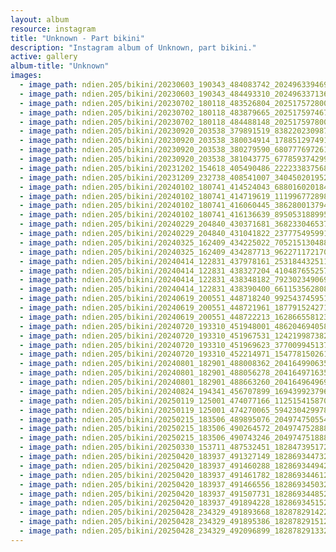 ```yaml
---
layout: album
resource: instagram
title: "Unknown - Part bikini"
description: "Instagram album of Unknown, part bikini."
active: gallery
album-title: "Unknown"
images:
  - image_path: ndien.205/bikini/20230603_190343_484083742_2024963394693906_8976805770500540487_n.jpg
  - image_path: ndien.205/bikini/20230603_190343_484493310_2024963371360575_29055752861287622_n.jpg
  - image_path: ndien.205/bikini/20230702_180118_483526804_2025175728006006_3315727777453361079_n.jpg
  - image_path: ndien.205/bikini/20230702_180118_483879665_2025175974672648_2758254215021373313_n.jpg
  - image_path: ndien.205/bikini/20230702_180118_484488148_2025175978005981_257199075436860057_n.jpg
  - image_path: ndien.205/bikini/20230920_203538_379891519_838220230987026_4876159943004393985_n.jpg
  - image_path: ndien.205/bikini/20230920_203538_380034914_1788512974915174_3832187136006953446_n.jpg
  - image_path: ndien.205/bikini/20230920_203538_380279590_6807776972612299_2012467739327398750_n.jpg
  - image_path: ndien.205/bikini/20230920_203538_381043775_677859374299286_2077666696364112589_n.jpg
  - image_path: ndien.205/bikini/20231202_154618_405490486_222233837568250_2592681317234677674_n.jpg
  - image_path: ndien.205/bikini/20231209_232738_408541007_340450201952069_6409044363244900092_n.jpg
  - image_path: ndien.205/bikini/20240102_180741_414524043_688016020184326_3205254940558528881_n.jpg
  - image_path: ndien.205/bikini/20240102_180741_414719619_1119967728989443_8325301184039177337_n.jpg
  - image_path: ndien.205/bikini/20240102_180741_416060445_386280013794424_5066592737479187250_n.jpg
  - image_path: ndien.205/bikini/20240102_180741_416136639_895053188995455_7318714927131911562_n.jpg
  - image_path: ndien.205/bikini/20240229_204840_430371681_3682330465378933_4727829041063781525_n.jpg
  - image_path: ndien.205/bikini/20240229_204840_431041822_237775495991886_1026014545263687938_n.jpg
  - image_path: ndien.205/bikini/20240325_162409_434225022_7052151304883623_9036434607415953681_n.jpg
  - image_path: ndien.205/bikini/20240325_162409_434287713_962271172170088_1302878116786720201_n.jpg
  - image_path: ndien.205/bikini/20240414_122831_437978161_25318443251135948_5500296092327048185_n.jpg
  - image_path: ndien.205/bikini/20240414_122831_438327204_410487655257593_898484816637647604_n.jpg
  - image_path: ndien.205/bikini/20240414_122831_438348182_792302349069127_5795489816185138066_n.jpg
  - image_path: ndien.205/bikini/20240414_122831_438390400_661153562808717_508010592342920131_n.jpg
  - image_path: ndien.205/bikini/20240619_200551_448718240_992543745951921_7564246848929361245_n.jpg
  - image_path: ndien.205/bikini/20240619_200551_448721961_1877915242713707_5905096725867616068_n.jpg
  - image_path: ndien.205/bikini/20240619_200551_448722213_1628665581232600_7725328020302890313_n.jpg
  - image_path: ndien.205/bikini/20240720_193310_451948001_486204694058643_5586962938457598677_n.jpg
  - image_path: ndien.205/bikini/20240720_193310_451967531_1242199873821984_616534180982679500_n.jpg
  - image_path: ndien.205/bikini/20240720_193310_451969623_377009945137700_6046970423890813833_n.jpg
  - image_path: ndien.205/bikini/20240720_193310_452214971_1547781502617802_1076796636457517231_n.jpg
  - image_path: ndien.205/bikini/20240801_182901_488008362_2041649906358588_538641847527658221_n.jpg
  - image_path: ndien.205/bikini/20240801_182901_488056278_2041649716358607_7424688401167420176_n.jpg
  - image_path: ndien.205/bikini/20240801_182901_488663260_2041649649691947_844879401682661839_n.jpg
  - image_path: ndien.205/bikini/20240824_194341_456707899_1694399237960811_1859818121641788815_n.jpg
  - image_path: ndien.205/bikini/20250119_125001_474077166_1125154158708003_953268391779878464_n.jpg
  - image_path: ndien.205/bikini/20250119_125001_474270065_594230429978599_7593132209584661758_n.jpg
  - image_path: ndien.205/bikini/20250215_183506_489895076_2049747505548828_8450123892062809152_n.jpg
  - image_path: ndien.205/bikini/20250215_183506_490264572_2049747528882159_8058381749875311087_n.jpg
  - image_path: ndien.205/bikini/20250215_183506_490743246_2049747518882160_4874247265853275395_n.jpg
  - image_path: ndien.205/bikini/20250330_153711_487532451_18284739517247618_72769431565222395_n.jpg
  - image_path: ndien.205/bikini/20250420_183937_491327149_18286934473247618_5718570064206627300_n.jpg
  - image_path: ndien.205/bikini/20250420_183937_491460288_18286934494247618_179693170489657793_n.jpg
  - image_path: ndien.205/bikini/20250420_183937_491461782_18286934461247618_5754717931463598091_n.jpg
  - image_path: ndien.205/bikini/20250420_183937_491466556_18286934503247618_4063995231202224059_n.jpg
  - image_path: ndien.205/bikini/20250420_183937_491507731_18286934485247618_7270754410517489993_n.jpg
  - image_path: ndien.205/bikini/20250420_183937_491894228_18286934515247618_8704593351994628467_n.jpg
  - image_path: ndien.205/bikini/20250428_234329_491893668_18287829142247618_62556862342809230_n.jpg
  - image_path: ndien.205/bikini/20250428_234329_491895386_18287829151247618_2585028163712385466_n.jpg
  - image_path: ndien.205/bikini/20250428_234329_492096899_18287829133247618_4939750739545601345_n.jpg
---
```

